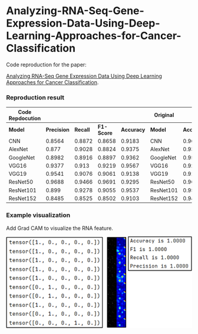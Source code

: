 # Analyzing-RNA-Seq-Gene-Expression-Data-Using-Deep-Learning-Approaches-for-Cancer-Classification
Code reproduction for the paper: 

[Analyzing RNA-Seq Gene Expression Data Using Deep Learning Approaches for Cancer Classification]("https://www.mdpi.com/2076-3417/12/4/1850").

### Reproduction result

| **Code  Repdocution** |               |            |              |              | **Original** |              |
| --------------------- | ------------- | ---------- | ------------ | ------------ | ------------ | ------------ |
| **Model**             | **Precision** | **Recall** | **F1-Score** | **Accuracy** | **Model**    | **Accuracy** |
| CNN                   | 0.8564        | 0.8872     | 0.8658       | 0.9183       | CNN          | 0.9695       |
| AlexNet               | 0.877         | 0.9028     | 0.8824       | 0.9375       | AlexNet      | 0.931        |
| GoogleNet             | 0.8982        | 0.8916     | 0.8897       | 0.9362       | GoogleNet    | 0.9586       |
| VGG16                 | 0.9377        | 0.913      | 0.9219       | 0.9567       | VGG16        | 0.9287       |
| VGG19                 | 0.9541        | 0.9076     | 0.9061       | 0.9138       | VGG19        | 0.9109       |
| ResNet50              | 0.9688        | 0.9466     | 0.9691       | 0.9295       | ResNet50     | 0.9671       |
| ResNet101             | 0.899         | 0.9278     | 0.9055       | 0.9537       | ResNet101    | 0.9539       |
| ResNet152             | 0.8485        | 0.8525     | 0.8502       | 0.9103       | ResNet152    | 0.9478       |

### Example visualization

Add Grad CAM to visualize the RNA feature.

![image-20231204205115253](README.assets/image-20231204205115253.png)
